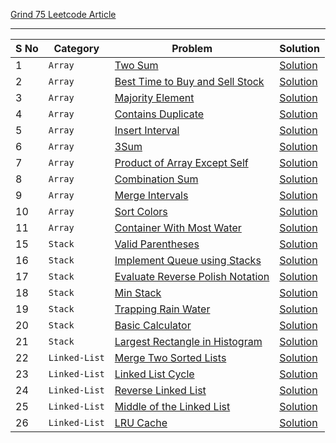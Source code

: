 [Grind 75 Leetcode Article ](https://leetcode.com/discuss/general-discussion/5346886/Grind-75-Leetcode-Questions)

---

| **S No** | **Category**  | **Problem**                                                                                         | **Solution**                                               |
| -------- | ------------- | --------------------------------------------------------------------------------------------------- | ---------------------------------------------------------- |
| 1        | `Array`       | [Two Sum](https://leetcode.com/problems/two-sum/)                                                   | [Solution](./Array/01_two_sum.ts)                          |
| 2        | `Array`       | [Best Time to Buy and Sell Stock](https://leetcode.com/problems/best-time-to-buy-and-sell-stock/)   | [Solution](./Array/02_best_time_to_buy_and_sell_stock.ts)  |
| 3        | `Array`       | [Majority Element](https://leetcode.com/problems/majority-element/)                                 | [Solution](./Array/03_majority_element.ts)                 |
| 4        | `Array`       | [Contains Duplicate](https://leetcode.com/problems/contains-duplicate/)                             | [Solution](./Array/04_contains_duplicate.ts)               |
| 5        | `Array`       | [Insert Interval](https://leetcode.com/problems/insert-interval/)                                   | [Solution](./Array/05_insert_interval.ts)                  |
| 6        | `Array`       | [3Sum](https://leetcode.com/problems/3sum/)                                                         | [Solution](./Array/06_3Sum.ts)                             |
| 7        | `Array`       | [Product of Array Except Self](https://leetcode.com/problems/product-of-array-except-self/)         | [Solution](./Array/07_product_of_array_except_self.ts)     |
| 8        | `Array`       | [Combination Sum](https://leetcode.com/problems/combination-sum/)                                   | [Solution](./Array/08_combination_sum.ts)                  |
| 9        | `Array`       | [Merge Intervals](https://leetcode.com/problems/merge-intervals/)                                   | [Solution](./Array/09_merge_intervals.ts)                  |
| 10       | `Array`       | [Sort Colors](https://leetcode.com/problems/sort-colors/)                                           | [Solution](./Array/10_sort_colors.ts)                      |
| 11       | `Array`       | [Container With Most Water](https://leetcode.com/problems/container-with-most-water/)               | [Solution](./Array/11_container_with_most_water.ts)        |
| 15       | `Stack`       | [Valid Parentheses](https://leetcode.com/problems/valid-parentheses/)                               | [Solution](./Stack/01_valid_parentheses.ts)                |
| 16       | `Stack`       | [Implement Queue using Stacks](https://leetcode.com/problems/implement-queue-using-stacks/)         | [Solution](./Stack/02_implement_queue_using_stacks.ts)     |
| 17       | `Stack`       | [Evaluate Reverse Polish Notation](https://leetcode.com/problems/evaluate-reverse-polish-notation/) | [Solution](./Stack/03_evaluate_reverse_polish_notation.ts) |
| 18       | `Stack`       | [Min Stack](https://leetcode.com/problems/min-stack/)                                               | [Solution](./Stack/04_min_stack.ts)                        |
| 19       | `Stack`       | [Trapping Rain Water](https://leetcode.com/problems/trapping-rain-water/)                           | [Solution](./Stack/05_trapping_rain_water.ts)              |
| 20       | `Stack`       | [Basic Calculator](https://leetcode.com/problems/basic-calculator/)                                 | [Solution](./Stack/06_basic_calculator.ts)                 |
| 21       | `Stack`       | [Largest Rectangle in Histogram](https://leetcode.com/problems/largest-rectangle-in-histogram/)     | [Solution](./Stack/07_largest_rectangle_in_histogram.ts)   |
| 22       | `Linked-List` | [Merge Two Sorted Lists](https://leetcode.com/problems/merge-two-sorted-lists/)                     | [Solution](./Linked-List/01_merge_two_sorted_lists.ts)     |
| 23       | `Linked-List` | [Linked List Cycle](https://leetcode.com/problems/linked-list-cycle/)                               | [Solution](./Linked-List/02_linked_list_cycle.ts)          |
| 24       | `Linked-List` | [Reverse Linked List](https://leetcode.com/problems/reverse-linked-list/)                           | [Solution](./Linked-List/03_reverse_linked_list.ts)        |
| 25       | `Linked-List` | [Middle of the Linked List](https://leetcode.com/problems/middle-of-the-linked-list/)               | [Solution](./Linked-List/04_middle_of_the_linked_list.ts)  |
| 26       | `Linked-List` | [LRU Cache](https://leetcode.com/problems/lru-cache/)                                               | [Solution](./Linked-List/05_lru_cache.ts)                  |
